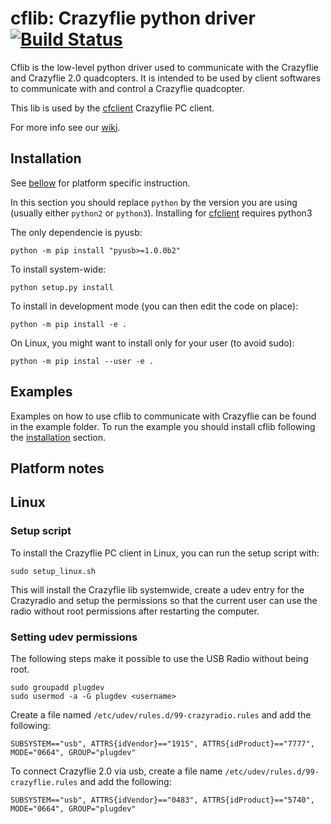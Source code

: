 # cflib: Crazyflie python driver [![Build Status](https://api.travis-ci.org/bitcraze/crazyflie-lib-python.svg)](https://travis-ci.org/bitcraze/crazyflie-lib-python)

Cflib is the low-level python driver used to communicate with the Crazyflie and Crazyflie 2.0 quadcopters. It is intended to be used by client softwares to communicate with and control a Crazyflie quadcopter.

This lib is used by the [cfclient][cfclient] Crazyflie PC client.

For more info see our [wiki](http://wiki.bitcraze.se/ "Bitcraze Wiki").

Installation
------------

See [bellow](#platform-notes) for platform specific instruction.

In this section you should replace ```python``` by the version you are using (usually either ```python2``` or ```python3```). Installing for [cfclient][cfclient] requires python3

The only dependencie is pyusb:
```
python -m pip install "pyusb>=1.0.0b2"
```

To install system-wide:
```
python setup.py install
```

To install in development mode (you can then edit the code on place):
```
python -m pip install -e .
```

On Linux, you might want to install only for your user (to avoid sudo):
```
python -m pip instal --user -e .
```

Examples
--------

Examples on how to use cflib to communicate with Crazyflie can be found in the example folder. To run the example you should install cflib following the [installation](#installation) section.

Platform notes
--------------

## Linux

### Setup script

To install the Crazyflie PC client in Linux, you can run the setup script with:

```sudo setup_linux.sh```

This will install the Crazyflie lib systemwide, create a udev entry for
the Crazyradio and setup the permissions so that the current user can use the
radio without root permissions after restarting the computer.

### Setting udev permissions

The following steps make it possible to use the USB Radio without being root.

```
sudo groupadd plugdev
sudo usermod -a -G plugdev <username>
```

Create a file named ```/etc/udev/rules.d/99-crazyradio.rules``` and add the
following:
```
SUBSYSTEM=="usb", ATTRS{idVendor}=="1915", ATTRS{idProduct}=="7777", MODE="0664", GROUP="plugdev"
```

To connect Crazyflie 2.0 via usb, create a file name ```/etc/udev/rules.d/99-crazyflie.rules``` and add the following:
```
SUBSYSTEM=="usb", ATTRS{idVendor}=="0483", ATTRS{idProduct}=="5740", MODE="0664", GROUP="plugdev"
```

[cfclient]: https://www.github.com/bitcraze/crazyflie-clients-python
